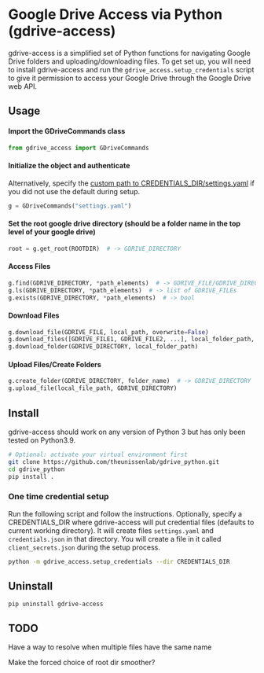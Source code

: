 # Google Drive Access via Python (gdrive-access)

gdrive-access is a simplified set of Python functions for navigating Google Drive folders and uploading/downloading files. To get set up, you will need to install gdrive-access and run the `gdrive_access.setup_credentials` script to give it permission to access your Google Drive through the Google Drive web API.

## Usage

#### Import the GDriveCommands class

```python
from gdrive_access import GDriveCommands
```

#### Initialize the object and authenticate

Alternatively, specify the [custom path to CREDENTIALS_DIR/settings.yaml](#one-time-credentials-setup) if you did not use the default during setup.
```python
g = GDriveCommands("settings.yaml")
```

#### Set the root google drive directory (should be a folder name in the top level of your google drive)
```python
root = g.get_root(ROOTDIR)  # -> GDRIVE_DIRECTORY
```

#### Access Files
```python
g.find(GDRIVE_DIRECTORY, *path_elements)  # -> GDRIVE_FILE/GDRIVE_DIRECTORY
g.ls(GDRIVE_DIRECTORY, *path_elements)  # -> list of GDRIVE_FILEs
g.exists(GDRIVE_DIRECTORY, *path_elements)  # -> bool
```

#### Download Files
```python
g.download_file(GDRIVE_FILE, local_path, overwrite=False)
g.download_files([GDRIVE_FILE1, GDRIVE_FILE2, ...], local_folder_path, overwrite=False) 
g.download_folder(GDRIVE_DIRECTORY, local_folder_path) 
```

#### Upload Files/Create Folders
```python
g.create_folder(GDRIVE_DIRECTORY, folder_name)  # -> GDRIVE_DIRECTORY
g.upload_file(local_file_path, GDRIVE_DIRECTORY)
```

## Install

gdrive-access should work on any version of Python 3 but has only been tested on Python3.9.

```bash
# Optional: activate your virtual environment first
git clone https://github.com/theunissenlab/gdrive_python.git
cd gdrive_python
pip install .
```

### One time credential setup

Run the following script and follow the instructions. Optionally, specify a CREDENTIALS_DIR where gdrive-access will put credential files (defaults to current working directory). It will create files `settings.yaml` and `credentials.json` in that directory. You will create a file in it called `client_secrets.json` during the setup process.

```bash
python -m gdrive_access.setup_credentials --dir CREDENTIALS_DIR
```

## Uninstall
```
pip uninstall gdrive-access
```

## TODO

Have a way to resolve when multiple files have the same name

Make the forced choice of root dir smoother?
